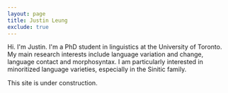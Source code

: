 ```yaml
---
layout: page
title: Justin Leung
exclude: true
---
```


Hi. I'm Justin. I'm a PhD student in linguistics at the University of Toronto. My main research interests include language variation and change, language contact and morphosyntax. I am particularly interested in minoritized language varieties, especially in the Sinitic family.

This site is under construction.
